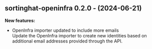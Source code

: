 ## sortinghat-openinfra 0.2.0 - (2024-06-21)

**New features:**

 * OpenInfra importer updated to include more emails\
   Update the OpenInfra importer to create new identities based on
   additional email addresses provided through the API.

